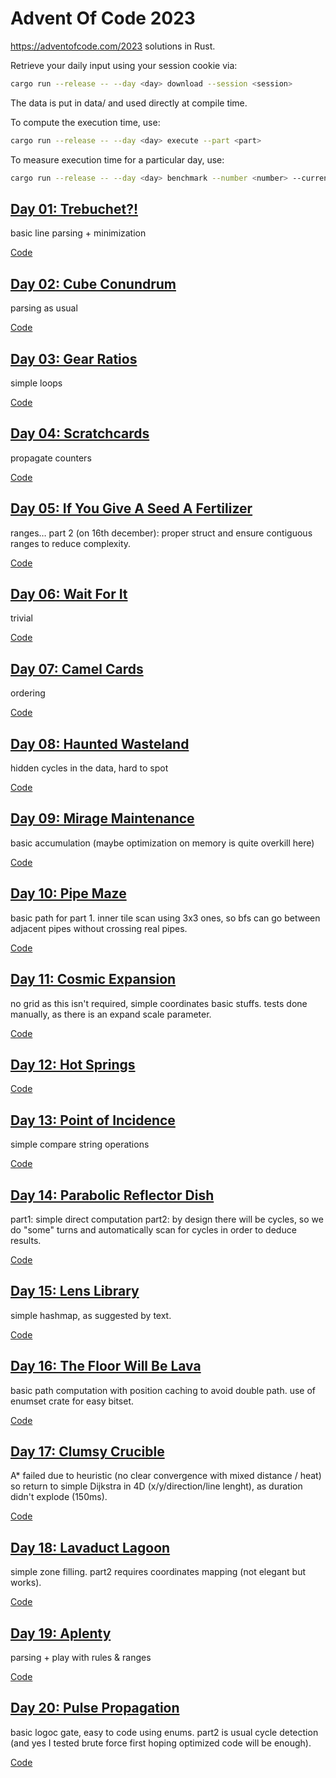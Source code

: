 # Advent Of Code 2023

https://adventofcode.com/2023 solutions in Rust.

Retrieve your daily input using your session cookie via:
```sh
cargo run --release -- --day <day> download --session <session>
```
The data is put in data/ and used directly at compile time.

To compute the  execution time, use:
```sh
cargo run --release -- --day <day> execute --part <part>
```

To measure execution time for a particular day, use:
```sh
cargo run --release -- --day <day> benchmark --number <number> --current
```

## [Day 01: Trebuchet?!](https://adventofcode.com/2023/day/1)

basic line parsing + minimization

[Code](./src/solutions/day01.rs)

## [Day 02: Cube Conundrum](https://adventofcode.com/2023/day/2)

parsing as usual

[Code](./src/solutions/day02.rs)

## [Day 03: Gear Ratios](https://adventofcode.com/2023/day/3)

simple loops

[Code](./src/solutions/day03.rs)

## [Day 04: Scratchcards](https://adventofcode.com/2023/day/4)

propagate counters

[Code](./src/solutions/day04.rs)

## [Day 05: If You Give A Seed A Fertilizer](https://adventofcode.com/2023/day/5)

ranges…
part 2 (on 16th december): proper struct and ensure contiguous ranges to reduce complexity.

[Code](./src/solutions/day05.rs)

## [Day 06: Wait For It](https://adventofcode.com/2023/day/6)

trivial

[Code](./src/solutions/day06.rs)

## [Day 07: Camel Cards](https://adventofcode.com/2023/day/7)

ordering

[Code](./src/solutions/day07.rs)

## [Day 08: Haunted Wasteland](https://adventofcode.com/2023/day/8)

hidden cycles in the data, hard to spot

[Code](./src/solutions/day08.rs)

## [Day 09: Mirage Maintenance](https://adventofcode.com/2023/day/9)

basic accumulation (maybe optimization on memory is quite overkill here)

[Code](./src/solutions/day09.rs)

## [Day 10: Pipe Maze](https://adventofcode.com/2023/day/10)

basic path for part 1.
inner tile scan using 3x3 ones, so bfs can go between adjacent pipes without crossing real pipes.

[Code](./src/solutions/day10.rs)

## [Day 11: Cosmic Expansion](https://adventofcode.com/2023/day/11)

no grid as this isn't required, simple coordinates basic stuffs.
tests done manually, as there is an expand scale parameter.

[Code](./src/solutions/day11.rs)

## [Day 12: Hot Springs](https://adventofcode.com/2023/day/12)


[Code](./src/solutions/day12.rs)

## [Day 13: Point of Incidence](https://adventofcode.com/2023/day/13)

simple compare string operations

[Code](./src/solutions/day13.rs)

## [Day 14: Parabolic Reflector Dish](https://adventofcode.com/2023/day/14)

part1: simple direct computation
part2: by design there will be cycles, so we do "some" turns and automatically scan for cycles in
order to deduce results.

[Code](./src/solutions/day14.rs)

## [Day 15: Lens Library](https://adventofcode.com/2023/day/15)

simple hashmap, as suggested by text.

[Code](./src/solutions/day15.rs)

## [Day 16: The Floor Will Be Lava](https://adventofcode.com/2023/day/16)

basic path computation with position caching to avoid double path.
use of enumset crate for easy bitset.

[Code](./src/solutions/day16.rs)

## [Day 17: Clumsy Crucible](https://adventofcode.com/2023/day/17)

A* failed due to heuristic (no clear convergence with mixed distance / heat) so return to simple
Dijkstra in 4D (x/y/direction/line lenght), as duration didn't explode (150ms).

[Code](./src/solutions/day17.rs)

## [Day 18: Lavaduct Lagoon](https://adventofcode.com/2023/day/18)

simple zone filling.
part2 requires coordinates mapping (not elegant but works).

[Code](./src/solutions/day18.rs)

## [Day 19: Aplenty](https://adventofcode.com/2023/day/19)

parsing + play with rules & ranges

[Code](./src/solutions/day19.rs)

## [Day 20: Pulse Propagation](https://adventofcode.com/2023/day/20)

basic logoc gate, easy to code using enums.
part2 is usual cycle detection (and yes I tested brute force first hoping optimized code will
be enough).

[Code](./src/solutions/day20.rs)
